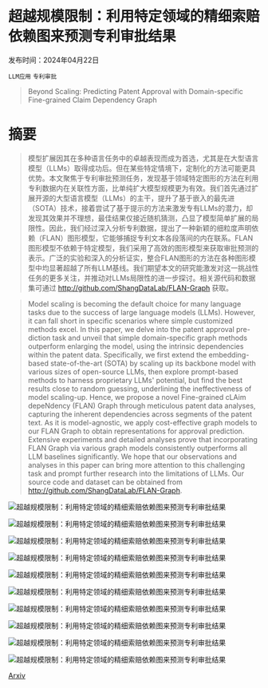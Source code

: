 # 超越规模限制：利用特定领域的精细索赔依赖图来预测专利审批结果

发布时间：2024年04月22日

`LLM应用` `专利审批`

> Beyond Scaling: Predicting Patent Approval with Domain-specific Fine-grained Claim Dependency Graph

# 摘要

> 模型扩展因其在多种语言任务中的卓越表现而成为首选，尤其是在大型语言模型（LLMs）取得成功后。但在某些特定情境下，定制化的方法可能更具优势。本文聚焦于专利审批预测任务，发现基于领域特定图形的方法在利用专利数据内在关联性方面，比单纯扩大模型规模更为有效。我们首先通过扩展开源的大型语言模型（LLMs）的主干，提升了基于嵌入的最先进（SOTA）技术，接着尝试了基于提示的方法来激发专有LLMs的潜力，却发现其效果并不理想，最佳结果仅接近随机猜测，凸显了模型简单扩展的局限性。因此，我们经过深入分析专利数据，提出了一种新颖的细粒度声明依赖（FLAN）图形模型，它能够捕捉专利文本各段落间的内在联系。FLAN图形模型不依赖于特定模型，我们采用了高效的图形模型来获取审批预测的表示。广泛的实验和深入的分析证实，整合FLAN图形的方法在各种图形模型中均显著超越了所有LLM基线。我们期望本文的研究能激发对这一挑战性任务的更多关注，并推动对LLMs局限性的进一步探讨。相关源代码和数据集可通过 http://github.com/ShangDataLab/FLAN-Graph 获取。

> Model scaling is becoming the default choice for many language tasks due to the success of large language models (LLMs). However, it can fall short in specific scenarios where simple customized methods excel. In this paper, we delve into the patent approval pre-diction task and unveil that simple domain-specific graph methods outperform enlarging the model, using the intrinsic dependencies within the patent data. Specifically, we first extend the embedding-based state-of-the-art (SOTA) by scaling up its backbone model with various sizes of open-source LLMs, then explore prompt-based methods to harness proprietary LLMs' potential, but find the best results close to random guessing, underlining the ineffectiveness of model scaling-up. Hence, we propose a novel Fine-grained cLAim depeNdency (FLAN) Graph through meticulous patent data analyses, capturing the inherent dependencies across segments of the patent text. As it is model-agnostic, we apply cost-effective graph models to our FLAN Graph to obtain representations for approval prediction. Extensive experiments and detailed analyses prove that incorporating FLAN Graph via various graph models consistently outperforms all LLM baselines significantly. We hope that our observations and analyses in this paper can bring more attention to this challenging task and prompt further research into the limitations of LLMs. Our source code and dataset can be obtained from http://github.com/ShangDataLab/FLAN-Graph.

![超越规模限制：利用特定领域的精细索赔依赖图来预测专利审批结果](../../../paper_images/2404.14372/x1.png)

![超越规模限制：利用特定领域的精细索赔依赖图来预测专利审批结果](../../../paper_images/2404.14372/x2.png)

![超越规模限制：利用特定领域的精细索赔依赖图来预测专利审批结果](../../../paper_images/2404.14372/x3.png)

![超越规模限制：利用特定领域的精细索赔依赖图来预测专利审批结果](../../../paper_images/2404.14372/x4.png)

![超越规模限制：利用特定领域的精细索赔依赖图来预测专利审批结果](../../../paper_images/2404.14372/x5.png)

![超越规模限制：利用特定领域的精细索赔依赖图来预测专利审批结果](../../../paper_images/2404.14372/x6.png)

![超越规模限制：利用特定领域的精细索赔依赖图来预测专利审批结果](../../../paper_images/2404.14372/x7.png)

![超越规模限制：利用特定领域的精细索赔依赖图来预测专利审批结果](../../../paper_images/2404.14372/evade.jpg)

![超越规模限制：利用特定领域的精细索赔依赖图来预测专利审批结果](../../../paper_images/2404.14372/x8.png)

![超越规模限制：利用特定领域的精细索赔依赖图来预测专利审批结果](../../../paper_images/2404.14372/sft_loss.jpg)

[Arxiv](https://arxiv.org/abs/2404.14372)